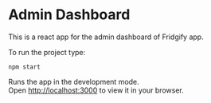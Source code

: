 # Admin Dashboard

This is a react app for the admin dashboard of Fridgify app.

To run the project type:

```
npm start
```

Runs the app in the development mode.\
Open [http://localhost:3000](http://localhost:3000) to view it in your browser.
